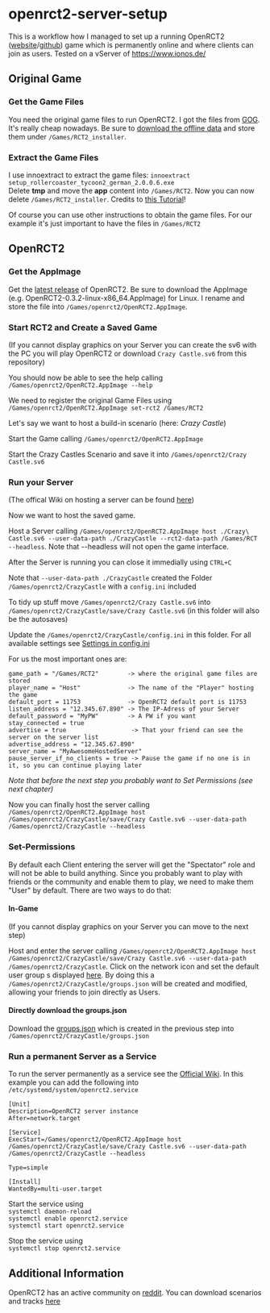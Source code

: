 # openrct2-server-setup

This is a workflow how I managed to set up a running OpenRCT2 ([website](https://openrct2.org/)/[github](https://github.com/OpenRCT2/OpenRCT2)) game which is permanently online and where clients can join as users. Tested on a vServer of https://www.ionos.de/

## Original Game

### Get the Game Files

You need the original game files to run OpenRCT2. I got the files from [GOG](https://www.gog.com/game/rollercoaster_tycoon_2). It's really cheap nowadays. Be sure to [download the offline data](https://github.com/lukasalexanderweber/openrct2-server-setup/blob/main/gog_offline_data.PNG) and store them under `/Games/RCT2_installer`.

### Extract the Game Files

I use innoextract to extract the game files: `innoextract setup_rollercoaster_tycoon2_german_2.0.0.6.exe` <br/> Delete **tmp** and move the **app** content into  `/Games/RCT2`. Now you can now delete `/Games/RCT2_installer`. Credits to [this Tutorial](https://wiki.ubuntuusers.de/Spiele/OpenRCT2/)!

Of course you can use other instructions to obtain the game files. For our example it's just important to have the files in `/Games/RCT2`

## OpenRCT2

### Get the AppImage

Get the [latest release](https://openrct2.org/downloads/releases/latest) of OpenRCT2. Be sure to download the AppImage (e.g. OpenRCT2-0.3.2-linux-x86_64.AppImage) for Linux. I rename and store the file into `/Games/openrct2/OpenRCT2.AppImage`.

### Start RCT2 and Create a Saved Game
(If you cannot display graphics on your Server you can create the sv6 with the PC you will play OpenRCT2 or download `Crazy Castle.sv6` from this repository)

You should now be able to see the help calling `/Games/openrct2/OpenRCT2.AppImage --help`

We need to register the original Game Files using `/Games/openrct2/OpenRCT2.AppImage set-rct2 /Games/RCT2`

Let's say we want to host a build-in scenario (here: *Crazy Castle*)

Start the Game calling `/Games/openrct2/OpenRCT2.AppImage`

Start the Crazy Castles Scenario and save it into `/Games/openrct2/Crazy Castle.sv6` 

### Run your Server

(The offical Wiki on hosting a server can be found [here](https://github.com/OpenRCT2/OpenRCT2/wiki/Multiplayer))

Now we want to host the saved game.

Host a Server calling `/Games/openrct2/OpenRCT2.AppImage host ./Crazy\ Castle.sv6 --user-data-path ./CrazyCastle --rct2-data-path /Games/RCT --headless`. Note that --headless will not open the game interface.

After the Server is running you can close it immedially using `CTRL+C`

Note that `--user-data-path ./CrazyCastle` created the Folder `/Games/openrct2/CrazyCastle` with a `config.ini` included

To tidy up stuff move `/Games/openrct2/Crazy Castle.sv6` into `/Games/openrct2/CrazyCastle/save/Crazy Castle.sv6` (in this folder will also be the autosaves)

Update the `/Games/openrct2/CrazyCastle/config.ini` in this folder. For all available settings see [Settings in config.ini](https://github.com/OpenRCT2/OpenRCT2/wiki/Settings-in-config.ini)

For us the most important ones are:
```
game_path = "/Games/RCT2"        -> where the original game files are stored
player_name = "Host"             -> The name of the "Player" hosting the game
default_port = 11753             -> OpenRCT2 default port is 11753
listen_address = "12.345.67.890" -> The IP-Adress of your Server
default_password = "MyPW"        -> A PW if you want
stay_connected = true               
advertise = true                  -> That your friend can see the server on the server list
advertise_address = "12.345.67.890" 
server_name = "MyAwesomeHostedServer"
pause_server_if_no_clients = true -> Pause the game if no one is in it, so you can continue playing later
```
*Note that before the next step you probably want to Set Permissions (see next chapter)*

Now you can finally host the server calling `/Games/openrct2/OpenRCT2.AppImage host /Games/openrct2/CrazyCastle/save/Crazy Castle.sv6 --user-data-path /Games/openrct2/CrazyCastle --headless`

### Set-Permissions

By default each Client entering the server will get the "Spectator" role and will not be able to build anything. Since you probably want to play with friends or the community and enable them to play, we need to make them "User" by default. There are two ways to do that:

#### In-Game

(If you cannot display graphics on your Server you can move to the next step)

Host and enter the server calling `/Games/openrct2/OpenRCT2.AppImage host /Games/openrct2/CrazyCastle/save/Crazy Castle.sv6 --user-data-path /Games/openrct2/CrazyCastle`. Click on the network icon and set the default user group s displayed [here](https://github.com/lukasalexanderweber/openrct2-server-setup/blob/main/change_default_user_group.png). By doing this a `/Games/openrct2/CrazyCastle/groups.json` will be created and modified, allowing your friends to join directly as Users. 

#### Directly download the groups.json

Download the [groups.json](https://github.com/lukasalexanderweber/openrct2-server-setup/blob/main/groups.json) which is created in the previous step into `/Games/openrct2/CrazyCastle/groups.json` 

### Run a permanent Server as a Service

To run the server permanently as a service see the [Official Wiki](https://github.com/OpenRCT2/OpenRCT2/wiki/Multiplayer#running-as-a-service-on-linux-with-systemd).
In this example you can add the following into `/etc/systemd/system/openrct2.service`
```
[Unit]
Description=OpenRCT2 server instance
After=network.target

[Service]
ExecStart=/Games/openrct2/OpenRCT2.AppImage host /Games/openrct2/CrazyCastle/save/Crazy Castle.sv6 --user-data-path /Games/openrct2/CrazyCastle --headless

Type=simple

[Install]
WantedBy=multi-user.target
```

Start the service using<br/>
`systemctl daemon-reload`<br/>
`systemctl enable openrct2.service`<br/>
`systemctl start openrct2.service`

Stop the service using<br/>
`systemctl stop openrct2.service`

## Additional Information

OpenRCT2 has an active community on [reddit](https://www.reddit.com/r/openrct2/). You can download scenarios and tracks [here](https://rctgo.com/)



